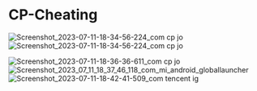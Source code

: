 # CP-Cheating

![Screenshot_2023-07-11-18-34-56-224_com cp jo](https://github.com/CP0004/CP-Cheating/assets/90915776/852ee9f3-738b-474c-8de4-9ebcd63473d0) ![Screenshot_2023-07-11-18-34-56-224_com cp jo](https://github.com/CP0004/CP-Cheating/assets/90915776/b9d523c2-c311-4c3a-9c0d-b1a4c914917e)

![Screenshot_2023-07-11-18-36-36-611_com cp jo](https://github.com/CP0004/CP-Cheating/assets/90915776/ae66462a-0fd0-4825-8f8b-b3284fadcc34)
![Screenshot_2023_07_11_18_37_46_118_com_mi_android_globallauncher](https://github.com/CP0004/CP-Cheating/assets/90915776/c3ba5b68-dccf-4f38-beb4-bf0a21a5e36c)
![Screenshot_2023-07-11-18-42-41-509_com tencent ig](https://github.com/CP0004/CP-Cheating/assets/90915776/40cd1555-aa88-4446-813c-2dabffe8d2a1)
